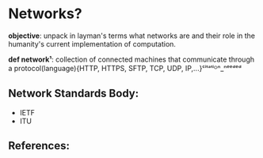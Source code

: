 # Networks?

**objective**: unpack in layman's terms what networks are and their role in the humanity's current implementation of computation.

**def network¹**: collection of connected machines that communicate through a protocol(language){HTTP, HTTPS, SFTP, TCP, UDP, IP,...}ᶜⁱᵗᵃᵗⁱᴼⁿ_ⁿᵉᵉᵈᵉᵈ

## Network Standards Body:
- IETF
- ITU

## References:
